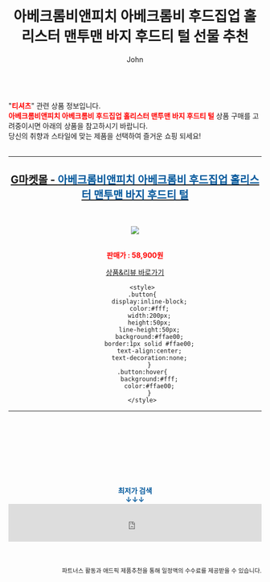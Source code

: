 ﻿---
layout: post
title:  "아베크롬비앤피치 아베크롬비 후드집업 홀리스터 맨투맨 바지 후드티 털 선물 추천"
author: John
categories: [ 티셔츠 ]
tags: [ 티셔츠, 티셔츠 제작, 티셔츠 디자인, 티셔츠 도안, 티셔츠 목업, 티셔츠 넣어입기, 티셔츠 앞에만 넣기, 티셔츠 개는법, 티셔츠 프린팅, 티셔츠 사이즈 ]
image: https://shopping-phinf.pstatic.net/main_8301095/8301095946.3.jpg 
description: "아베크롬비앤피치 아베크롬비 후드집업 홀리스터 맨투맨 바지 후드티 털 선물 추천 관련 상품으로 가장 고객 선호도가 높은 제품입니다."
toc: true
toc_sticky: true
---

<br>
"<b><font color='#ff0000'>티셔츠</font></b>" 관련 상품 정보입니다.
<br>
<b><font color='#ff0000'>아베크롬비앤피치 아베크롬비 후드집업 홀리스터 맨투맨 바지 후드티 털</font></b> 상품 구매를 고려중이시면 아래의 상품을 참고하시기 바랍니다.
<br>
당신의 취향과 스타일에 맞는 제품을 선택하여 즐거운 쇼핑 되세요!
<br><br>
<hr>
<p>
    
<center><h2><a href="https://nico.kr/VdPAUR" target="_blank"><b>G마켓몰 - <font color='#01579B'>아베크롬비앤피치 아베크롬비 후드집업 홀리스터 맨투맨 바지 후드티 털</font></b></a></h2><br>

<a href="https://nico.kr/VdPAUR" target="_blank"><img src="https://shopping-phinf.pstatic.net/main_8301095/8301095946.3.jpg"></a><br><br>

<b><font color='#ff0000'>판매가 : 58,900원 </font></b><br>

<a href="https://nico.kr/VdPAUR" target="_blank" class="button">상품&리뷰 바로가기</a><p>

        <style>
        .button{
            display:inline-block;
            color:#fff;
            width:200px;
            height:50px;
            line-height:50px;
            background:#ffae00;
            border:1px solid #ffae00;
            text-align:center;
            text-decoration:none;
            }
        .button:hover{
            background:#fff;
            color:#ffae00;
            }
        </style>

<hr>

<br><br><br><br><br><br><br>
<center><b><font color='#01579B' size='medium'>최저가 검색<br>
↓↓↓</font></b></center>
<center><iframe src="https://coupa.ng/b1Tbjx" width="100%" height="75" frameborder="0" scrolling="no" referrerpolicy="unsafe-url"></iframe></center>
<br><br>
<p>
<small>
    <div align="right">파트너스 활동과 애드픽 제품추천을 통해 일정액의 수수료를 제공받을 수 있습니다.</div>
</small>
</p>
